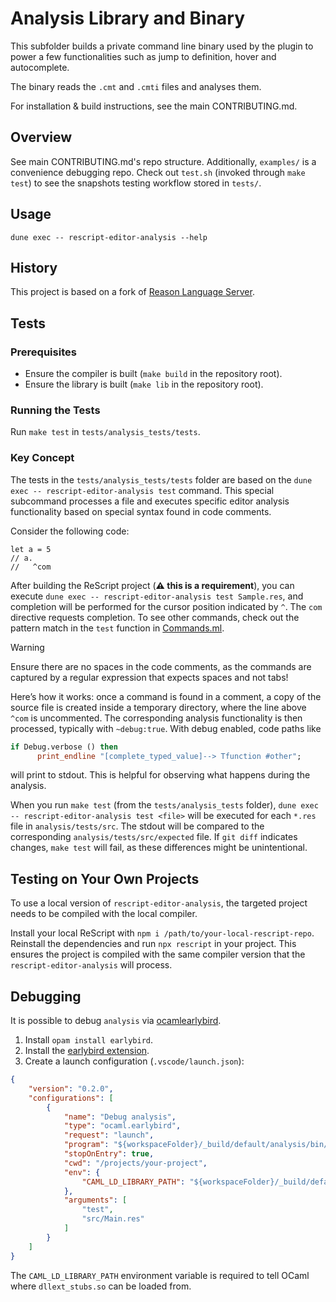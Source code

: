 # Analysis Library and Binary

This subfolder builds a private command line binary used by the plugin to power a few functionalities such as jump to definition, hover and autocomplete.

The binary reads the `.cmt` and `.cmti` files and analyses them.

For installation & build instructions, see the main CONTRIBUTING.md.

## Overview

See main CONTRIBUTING.md's repo structure. Additionally, `examples/` is a convenience debugging repo. Check out `test.sh` (invoked through `make test`) to see the snapshots testing workflow stored in `tests/`.

## Usage

```shell
dune exec -- rescript-editor-analysis --help
```

## History

This project is based on a fork of [Reason Language Server](https://github.com/jaredly/reason-language-server).

## Tests

### Prerequisites

- Ensure the compiler is built (`make build` in the repository root).
- Ensure the library is built (`make lib` in the repository root).

### Running the Tests

Run `make test` in `tests/analysis_tests/tests`.

### Key Concept

The tests in the `tests/analysis_tests/tests` folder are based on the `dune exec -- rescript-editor-analysis test` command. This special subcommand processes a file and executes specific editor analysis functionality based on special syntax found in code comments.

Consider the following code:

```res
let a = 5
// a.
//   ^com
```

After building the ReScript project (**⚠️ this is a requirement**), you can execute `dune exec -- rescript-editor-analysis test Sample.res`, and completion will be performed for the cursor position indicated by `^`. The `com` directive requests completion. To see other commands, check out the pattern match in the `test` function in [Commands.ml](./src/Commands.ml).

> [!WARNING]
> Ensure there are no spaces in the code comments, as the commands are captured by a regular expression that expects spaces and not tabs!

Here’s how it works: once a command is found in a comment, a copy of the source file is created inside a temporary directory, where the line above `^com` is uncommented. The corresponding analysis functionality is then processed, typically with `~debug:true`. With debug enabled, code paths like

```ml
if Debug.verbose () then
      print_endline "[complete_typed_value]--> Tfunction #other";
```

will print to stdout. This is helpful for observing what happens during the analysis.

When you run `make test` (from the `tests/analysis_tests` folder), `dune exec -- rescript-editor-analysis test <file>` will be executed for each `*.res` file in `analysis/tests/src`. The stdout will be compared to the corresponding `analysis/tests/src/expected` file. If `git diff` indicates changes, `make test` will fail, as these differences might be unintentional.

## Testing on Your Own Projects

To use a local version of `rescript-editor-analysis`, the targeted project needs to be compiled with the local compiler.

Install your local ReScript with `npm i /path/to/your-local-rescript-repo`.
Reinstall the dependencies and run `npx rescript` in your project. This ensures the project is compiled with the same compiler version that the `rescript-editor-analysis` will process.

## Debugging

It is possible to debug `analysis` via [ocamlearlybird](https://github.com/hackwaly/ocamlearlybird).

1. Install `opam install earlybird`.
2. Install the [earlybird extension](https://marketplace.visualstudio.com/items?itemName=hackwaly.ocamlearlybird).
3. Create a launch configuration (`.vscode/launch.json`):

```json
{
    "version": "0.2.0",
    "configurations": [
        {
            "name": "Debug analysis",
            "type": "ocaml.earlybird",
            "request": "launch",
            "program": "${workspaceFolder}/_build/default/analysis/bin/main.bc",
            "stopOnEntry": true,
            "cwd": "/projects/your-project",
            "env": {
                "CAML_LD_LIBRARY_PATH": "${workspaceFolder}/_build/default/compiler/ext"
            },
            "arguments": [
                "test",
                "src/Main.res"
            ]
        }
    ]
}
```

The `CAML_LD_LIBRARY_PATH` environment variable is required to tell OCaml where `dllext_stubs.so` can be loaded from.